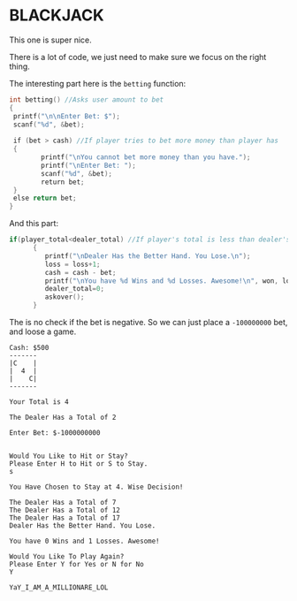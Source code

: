 # BLACKJACK
This one is super nice.

There is a lot of code, we just need to make sure we focus on the right thing.

The interesting part here is the `betting` function:
```c
int betting() //Asks user amount to bet
{
 printf("\n\nEnter Bet: $");
 scanf("%d", &bet);
 
 if (bet > cash) //If player tries to bet more money than player has
 {
        printf("\nYou cannot bet more money than you have.");
        printf("\nEnter Bet: ");
        scanf("%d", &bet);
        return bet;
 }
 else return bet;
}
```
And this part:
```C
if(player_total<dealer_total) //If player's total is less than dealer's total, loss
      {
         printf("\nDealer Has the Better Hand. You Lose.\n");
         loss = loss+1;
         cash = cash - bet;
         printf("\nYou have %d Wins and %d Losses. Awesome!\n", won, loss);
         dealer_total=0;
         askover();
      }
```
The is no check if the bet is negative.
So we can just place a `-100000000` bet, and loose a game.
```
Cash: $500
-------
|C    |
|  4  |
|    C|
-------

Your Total is 4

The Dealer Has a Total of 2

Enter Bet: $-1000000000


Would You Like to Hit or Stay?
Please Enter H to Hit or S to Stay.
s

You Have Chosen to Stay at 4. Wise Decision!

The Dealer Has a Total of 7
The Dealer Has a Total of 12
The Dealer Has a Total of 17
Dealer Has the Better Hand. You Lose.

You have 0 Wins and 1 Losses. Awesome!

Would You Like To Play Again?
Please Enter Y for Yes or N for No
Y

YaY_I_AM_A_MILLIONARE_LOL
```
